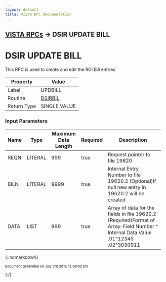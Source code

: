 ```yaml
---
layout: default
title: VISTA RPC Documentation
---
```


## [VISTA RPCs](TableOfContents) &#8594; DSIR UPDATE BILL
# DSIR UPDATE BILL

This RPC is used to create and edit the ROI Bill entries.

Property | Value
--- | ---
Label | UPDBILL
Routine | [DSIRBIL](http://code.osehra.org/dox/Routine_DSIRBIL_source.html)
Return Type | SINGLE VALUE


### Input Parameters

Name | Type | Maximum Data Length | Required | Description
--- | --- | --- | --- | ---
REQN | LITERAL | 999 | true | Request pointer to file 19620
BILN | LITERAL | 9999 | true | Internal Entry Number to file 19620.2 (Optional)If null new entry in 19620.2 will be created
DATA | LIST | 999 | true | Array of data for the fields in file 19620.2 (Required)Format of Array:        Field Number ^ Internal Data Value          .01^12345        .02^3030911



{::nomarkdown} <br/><p style="font-size: 11px">Document generated on July 3rd 2017, 12:09:02 pm</p>{:/}
